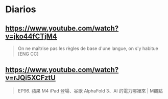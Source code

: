 # Diarios

## https://www.youtube.com/watch?v=jko44fCTjM4 

> On ne maîtrise pas les règles de base d'une langue, on s'y habitue [ENG CC] 

## https://www.youtube.com/watch?v=rJQi5XCFztU

> EP96. 蘋果 M4 iPad 登場、谷歌 AlphaFold 3、AI 的電力哪裡來 | M觀點 
